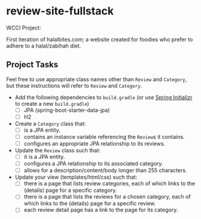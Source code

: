 # review-site-fullstack

WCCI Project:

First iteration of halalbites.com; a website created for foodies who prefer to adhere to a halal/zabihah diet. 

## Project Tasks

Feel free to use appropriate class names other than `Review` and `Category`, but these instructions will refer to `Review` and `Category`.

*   Add the following dependencies to `build.gradle` (or use [Spring Initializr](https://start.spring.io/) to create a new `build.gradle`)
    *   [ ] JPA (spring-boot-starter-data-jpa)
    *   [ ] H2
*   Create a `Category` class that:
    *   [ ] is a JPA entity.
    *   [ ] contains an instance variable referencing the `Review`s it contains.
    *   [ ] configures an appropriate JPA relationship to its reviews.
*   Update the `Review` class such that:
    *   [ ] it is a JPA entity.
    *   [ ] configures a JPA relationship to its associated category.
    *   [ ] allows for a description/content/body longer than 255 characters.
*   Update your view (templates/html/css) such that:
    *   [ ] there is a page that lists review categories, each of which links to the (details) page for a specific category.
    *   [ ] there is a page that lists the reviews for a chosen category, each of which links to the (details) page for a specific review.
    *   [ ] each review detail page has a link to the page for its category.
